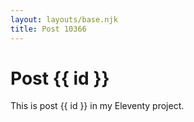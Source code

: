 ```yaml
---
layout: layouts/base.njk
title: Post 10366
---
```


# Post {{ id }}

This is post {{ id }} in my Eleventy project.
